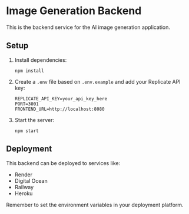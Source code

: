 
# Image Generation Backend

This is the backend service for the AI image generation application.

## Setup

1. Install dependencies:
   ```
   npm install
   ```

2. Create a `.env` file based on `.env.example` and add your Replicate API key:
   ```
   REPLICATE_API_KEY=your_api_key_here
   PORT=3001
   FRONTEND_URL=http://localhost:8080
   ```

3. Start the server:
   ```
   npm start
   ```

## Deployment

This backend can be deployed to services like:
- Render
- Digital Ocean
- Railway
- Heroku

Remember to set the environment variables in your deployment platform.
